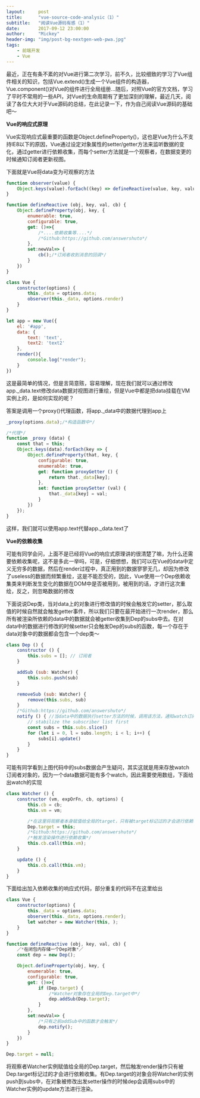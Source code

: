 ```yaml
---
layout:     post
title:      "vue-source-code-analysic（1）"
subtitle:   "阅读Vue源码有感（1）"
date:       2017-09-12 23:00:00
author:     "Mickey"
header-img: "img/post-bg-nextgen-web-pwa.jpg"
tags:
    - 前端开发
    - Vue
---
```


最近，正在有条不紊的对Vue进行第二次学习，前不久，比较细致的学习了Vue组件相关的知识，包括Vue.extend()生成一个Vue组件的构造器，Vue.component()对Vue的组件进行全局组册...随后，对照Vue的官方文档，学习了平时不常用的一些API，对Vue的生命周期有了更加深刻的理解，最近几天，阅读了各位大大对于Vue源码的总结，在此记录一下，作为自己阅读Vue源码的基础吧～

<b>Vue的响应式原理</b>

Vue实现响应式最重要的函数是Object.defineProperty()，这也是Vue为什么不支持IE8以下的原因，Vue通过设定对象属性的setter/getter方法来监听数据的变化，通过getter进行依赖收集，而每个setter方法就是一个观察者，在数据变更的时候通知订阅者更新视图。

下面就是Vue将data变为可观察的方法

```js
function observer(value) {
    Object.keys(value).forEach((key) => defineReactive(value, key, value[key] , cb))
}

function defineReactive (obj, key, val, cb) {
    Object.defineProperty(obj, key, {
        enumerable: true,
        configurable: true,
        get: ()=>{
            /*....依赖收集等....*/
            /*Github:https://github.com/answershuto*/
        },
        set:newVal=> {
            cb();/*订阅者收到消息的回调*/
        }
    })
}

class Vue {
    constructor(options) {
        this._data = options.data;
        observer(this._data, options.render)
    }
}

let app = new Vue({
    el: '#app',
    data: {
        text: 'text',
        text2: 'text2'
    },
    render(){
        console.log("render");
    }
})
```

这是最简单的情况，但是言简意赅，容易理解，现在我们就可以通过修改app._data.text修改data数据对视图进行重绘，但是Vue中都是把data挂载在VM实例上的，是如何实现的呢？

答案是调用一个proxy()代理函数，将app._data中的数据代理到app上

```js
_proxy(options.data);/*构造函数中*/

/*代理*/
function _proxy (data) {
    const that = this;
    Object.keys(data).forEach(key => {
        Object.defineProperty(that, key, {
            configurable: true,
            enumerable: true,
            get: function proxyGetter () {
                return that._data[key];
            },
            set: function proxySetter (val) {
                that._data[key] = val;
            }
        })
    });
}
```

这样，我们就可以使用app.text代替app._data.text了

<b>Vue的依赖收集</b>

可能有同学会问，上面不是已经将Vue的响应式原理讲的很清楚了嘛，为什么还需要依赖收集呢，这不是多此一举吗，可是，仔细想想，我们可以在Vue的data中定义无穷多的数据，然后在render过程中，真正用到的数据寥寥无几，却因为修改了useless的数据而频繁重绘，这是不能忍受的，因此，Vue使用一个Dep依赖收集类来判断发生变化的数据在DOM中是否被用到，被用到的话，才进行这次重绘，反之，则忽略数据的修改

下面说说Dep类，当对data上的对象进行修改值的时候会触发它的setter，那么取值的时候自然就会触发getter事件，所以我们只要在最开始进行一次render，那么所有被渲染所依赖的data中的数据就会被getter收集到Dep的subs中去。在对data中的数据进行修改的时候setter只会触发Dep的subs的函数，每一个存在于data对象中的数据都会包含一个dep类～

```js
class Dep () {
    constructor () {
        this.subs = []; // 订阅者
    }

    addSub (sub: Watcher) {
        this.subs.push(sub)
    }

    removeSub (sub: Watcher) {
        remove(this.subs, sub)
    }
    /*Github:https://github.com/answershuto*/
    notify () { //当data中的数据执行setter方法的时候，调用该方法，通知watch订阅者重绘
        // stabilize the subscriber list first
        const subs = this.subs.slice()
        for (let i = 0, l = subs.length; i < l; i++) {
            subs[i].update()
        }
    }
}
```

可能有同学看到上图代码中的subs数据会产生疑问，其实这就是用来存放watch订阅者对象的，因为一个data数据可能有多个watch，因此需要使用数组，下面给出watch的实现

```js
class Watcher () {
    constructor (vm, expOrFn, cb, options) {
        this.cb = cb;
        this.vm = vm;

        /*在这里将观察者本身赋值给全局的target，只有被target标记过的才会进行依赖收集*/
        Dep.target = this;
        /*Github:https://github.com/answershuto*/
        /*触发渲染操作进行依赖收集*/
        this.cb.call(this.vm);
    }

    update () {
        this.cb.call(this.vm);
    }
}
```

下面给出加入依赖收集的响应式代码，部分重复的代码不在这里给出

```js
class Vue {
    constructor(options) {
        this._data = options.data;
        observer(this._data, options.render);
        let watcher = new Watcher(this, );
    }
}

function defineReactive (obj, key, val, cb) {
    ／*在闭包内存储一个Dep对象*／
    const dep = new Dep();

    Object.defineProperty(obj, key, {
        enumerable: true,
        configurable: true,
        get: ()=>{
            if (Dep.target) {
                /*Watcher对象存在全局的Dep.target中*/
                dep.addSub(Dep.target);
            }
        },
        set:newVal=> {
            /*只有之前addSub中的函数才会触发*/
            dep.notify();
        }
    })
}

Dep.target = null;
```

将观察者Watcher实例赋值给全局的Dep.target，然后触发render操作只有被Dep.target标记过的才会进行依赖收集。有Dep.target的对象会将Watcher的实例push到subs中，在对象被修改出发setter操作的时候dep会调用subs中的Watcher实例的update方法进行渲染。